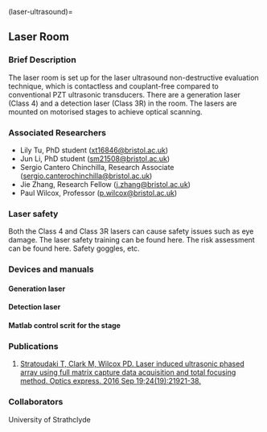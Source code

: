 (laser-ultrasound)=
## Laser Room

### Brief Description
<!--The BLU (Bristol Laser Ultrasound) Team tackles the challenges associated with remote non-destructive evaluation, where the transmission and the reception of ultrasonic signals are achieved using lasers. The non-contact, couplant-free nauture of laser ultrasound enables inspection in hazardous environment (high temperature, radioactive), and the flexibility of laser scanning allows the inspection of complex geometries. This is a collaborative project with University of Strathclyde.-->

The laser room is set up for the laser ultrasound non-destructive evaluation technique, which is contactless and couplant-free compared to conventional PZT ultrasonic transducers. There are a generation laser (Class 4) and a detection laser (Class 3R) in the room. The lasers are mounted on motorised stages to achieve optical scanning.

### Associated Researchers
- Lily Tu, PhD student (xt16846@bristol.ac.uk)
- Jun Li, PhD student (sm21508@bristol.ac.uk)
- Sergio Cantero Chinchilla, Research Associate (sergio.canterochinchilla@bristol.ac.uk)
- Jie Zhang, Research Fellow (j.zhang@bristol.ac.uk)
- Paul Wilcox, Professor (p.wilcox@bristol.ac.uk)

### Laser safety

Both the Class 4 and Class 3R lasers can cause safety issues such as eye damage. The laser safety training can be found here.
The risk assessment can be found here.
Safety goggles, etc.

### Devices and manuals

#### Generation laser


#### Detection laser


#### Matlab control scrit for the stage


### Publications
1. [Stratoudaki T, Clark M, Wilcox PD. Laser induced ultrasonic phased array using full matrix capture data acquisition and total focusing method. Optics express. 2016 Sep 19;24(19):21921-38.](https://opg.optica.org/oe/fulltext.cfm?uri=oe-24-19-21921&id=349992)


### Collaborators
University of Strathclyde
